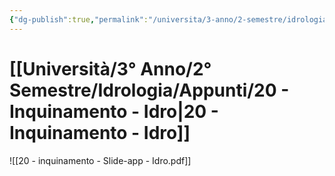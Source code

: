 ```yaml
---
{"dg-publish":true,"permalink":"/universita/3-anno/2-semestre/idrologia/appunti/20-inquinamento-idro/","tags":["UNI"]}
---
```


# [[Università/3° Anno/2° Semestre/Idrologia/Appunti/20 - Inquinamento - Idro\|20 - Inquinamento - Idro]]

![[20 - inquinamento - Slide-app - Idro.pdf]]

